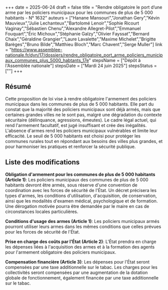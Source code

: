 +++
date = 2025-06-24
draft = false
title = "Rendre obligatoire le port d’une arme par les policiers municipaux pour les communes de plus de 5 000 habitants - N° 1632"
auteurs = ["Hanane Mansouri","Jonathan Gery","Kévin Mauvieux","Julie Lechanteux","Bartolomé Lenoir","Sophie Ricourt Vaginay","Sébastien Chenu","Alexandre Allegret-Pilot","Emmanuel Fouquart","Éric Michoux","Stéphanie Galzy","Olivier Fayssat","Bernard Chaix","Géraldine Grangier","Laure Lavalette","Maxime Michelet","Brigitte Barèges","Bruno Bilde","Matthieu Bloch","Marc Chavent","Serge Muller"]
link = "https://www.assemblee-nationale.fr/dyn/17/dossiers/rendre_obligatoire_port_arme_policiers_municipaux_communes_plus_5000_habtants_17e"
stepsName = ["Dépôt à l'Assemblée nationale"]
stepsDate = ["Mardi 24 juin 2025"]
stepsStatus = [""]
+++

## Résumé

Cette proposition de loi vise à rendre obligatoire l'armement des policiers municipaux dans les communes de plus de 5 000 habitants. Elle part du constat que la majorité des policiers municipaux sont déjà armés, mais que certaines grandes villes ne le sont pas, malgré une dégradation du contexte sécuritaire (délinquance, agressions, émeutes). Le cadre légal actuel, qui rend l'armement facultatif, est jugé insuffisant et crée des inégalités. L'absence d'armes rend les policiers municipaux vulnérables et limite leur efficacité. Le seuil de 5 000 habitants est choisi pour protéger les communes rurales tout en répondant aux besoins des villes plus grandes, et pour harmoniser les pratiques et renforcer la sécurité publique.

## Liste des modifications

**Obligation d'armement pour les communes de plus de 5 000 habitants (Article 1)**: Les policiers municipaux des communes de plus de 5 000 habitants devront être armés, sous réserve d'une convention de coordination avec les forces de sécurité de l'État. Un décret précisera les types d'armes, les conditions d'utilisation, d'acquisition, de conservation, ainsi que les modalités d'examen médical, psychologique et de formation. Une dérogation motivée pourra être demandée par le maire en cas de circonstances locales particulières.

**Conditions d'usage des armes (Article 1)**: Les policiers municipaux armés pourront utiliser leurs armes dans les mêmes conditions que celles prévues pour les forces de sécurité de l'État.

**Prise en charge des coûts par l'État (Article 2)**: L'État prendra en charge les dépenses liées à l'acquisition des armes et à la formation des agents pour l'armement obligatoire des policiers municipaux.

**Compensation financière (Article 3)**: Les dépenses pour l'État seront compensées par une taxe additionnelle sur le tabac. Les charges pour les collectivités seront compensées par une augmentation de la dotation globale de fonctionnement, également financée par une taxe additionnelle sur le tabac.
